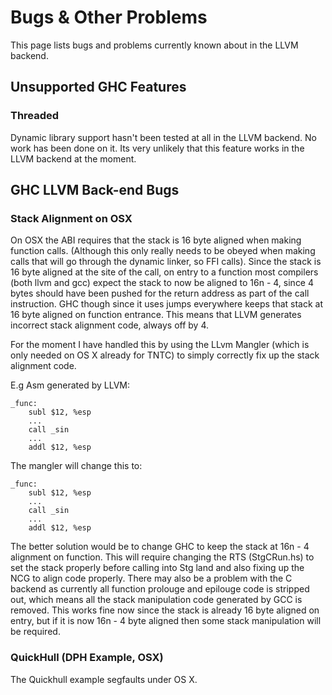 


# Bugs & Other Problems



This page lists bugs and problems currently known about in the LLVM backend.


## Unsupported GHC Features


### Threaded



Dynamic library support hasn't been tested at all in the LLVM backend. No work has been done on it. Its very unlikely that this feature works in the LLVM backend at the moment.


## GHC LLVM Back-end Bugs


### Stack Alignment on OSX



On OSX the ABI requires that the stack is 16 byte aligned when making function calls. (Although this only really needs to be obeyed when making calls that will go through the dynamic linker, so FFI calls). Since the stack is 16 byte aligned at the site of the call, on entry to a function most compilers (both llvm and gcc) expect the stack to now be aligned to 16n - 4, since 4 bytes should have been pushed for the return address as part of the call instruction. GHC though since it uses jumps everywhere keeps that stack at 16 byte aligned on function entrance. This means that LLVM generates incorrect stack alignment code, always off by 4.



For the moment I have handled this by using the LLvm Mangler (which is only needed on OS X already for TNTC) to simply correctly fix up the stack alignment code.



E.g Asm generated by LLVM: 


```wiki
_func:
    subl $12, %esp
    ...
    call _sin
    ...
    addl $12, %esp
```


The mangler will change this to:


```wiki
_func:
    subl $12, %esp
    ...
    call _sin
    ...
    addl $12, %esp
```


The better solution would be to change GHC to keep the stack at 16n - 4 alignment on function. This will require changing the RTS (StgCRun.hs) to set the stack properly before calling into Stg land and also fixing up the NCG to align code properly. There may also be a problem with the C backend as currently all function prolouge and epilouge code is stripped out, which means all the stack manipulation code generated by GCC is removed. This works fine now since the stack is already 16 byte aligned on entry, but if it is now 16n - 4 byte aligned then some stack manipulation will be required.


### QuickHull (DPH Example, OSX)



The Quickhull example segfaults under OS X.


